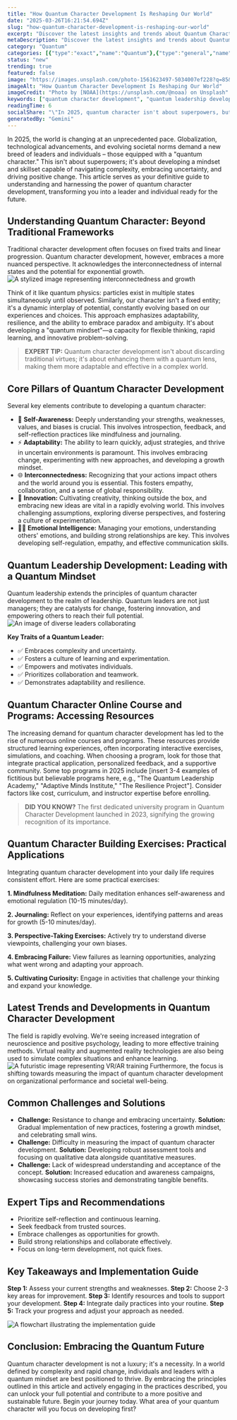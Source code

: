 ```yaml
---
title: "How Quantum Character Development Is Reshaping Our World"
date: "2025-03-26T16:21:54.694Z"
slug: "how-quantum-character-development-is-reshaping-our-world"
excerpt: "Discover the latest insights and trends about Quantum Character Development. This comprehensive guide covers everything you need to know about Quantum Character Development in 2025."
metaDescription: "Discover the latest insights and trends about Quantum Character Development. This comprehensive guide covers everything you need to know about Quantum Char..."
category: "Quantum"
categories: [{"type":"exact","name":"Quantum"},{"type":"general","name":"Psychology"},{"type":"medium","name":"Personality Development"},{"type":"specific","name":"Emotional Intelligence"},{"type":"niche","name":"Mindfulness Practices"}]
status: "new"
trending: true
featured: false
image: "https://images.unsplash.com/photo-1561623497-5034007ef228?q=85&w=1200&fit=max&fm=webp&auto=compress"
imageAlt: "How Quantum Character Development Is Reshaping Our World"
imageCredit: "Photo by [NOAA](https://unsplash.com/@noaa) on Unsplash"
keywords: ["quantum character development", "quantum leadership development", "quantum mindset training", "quantum personal growth", "develop quantum character", "quantum character strengths", "quantum character online course", "best quantum character development program", "quantum character development techniques", "quantum character building exercises"]
readingTime: 6
socialShare: "\"In 2025, quantum character isn't about superpowers, but about developing a mindset capable of navigating complexity and driving positive change. Are you ready to evolve?\""
generatedBy: "Gemini"
---
```




In 2025, the world is changing at an unprecedented pace.  Globalization, technological advancements, and evolving societal norms demand a new breed of leaders and individuals – those equipped with a "quantum character."  This isn't about superpowers; it's about developing a mindset and skillset capable of navigating complexity, embracing uncertainty, and driving positive change. This article serves as your definitive guide to understanding and harnessing the power of quantum character development, transforming you into a leader and individual ready for the future.

## Understanding Quantum Character: Beyond Traditional Frameworks

Traditional character development often focuses on fixed traits and linear progression.  Quantum character development, however, embraces a more nuanced perspective. It acknowledges the interconnectedness of internal states and the potential for exponential growth. ![A stylized image representing interconnectedness and growth](https://images.unsplash.com/photo-1551295022-de5522c94e08?q=85&w=1200&fit=max&fm=webp&auto=compress)

Think of it like quantum physics: particles exist in multiple states simultaneously until observed. Similarly, our character isn't a fixed entity; it's a dynamic interplay of potential, constantly evolving based on our experiences and choices. This approach emphasizes adaptability, resilience, and the ability to embrace paradox and ambiguity.  It's about developing a "quantum mindset"—a capacity for flexible thinking, rapid learning, and innovative problem-solving.

> **EXPERT TIP:**  Quantum character development isn't about discarding traditional virtues; it's about enhancing them with a quantum lens, making them more adaptable and effective in a complex world.

## Core Pillars of Quantum Character Development

Several key elements contribute to developing a quantum character:

* 🔑 **Self-Awareness:** Deeply understanding your strengths, weaknesses, values, and biases is crucial. This involves introspection, feedback, and self-reflection practices like mindfulness and journaling.
* ⚡ **Adaptability:**  The ability to learn quickly, adjust strategies, and thrive in uncertain environments is paramount.  This involves embracing change, experimenting with new approaches, and developing a growth mindset.
* 🌐 **Interconnectedness:** Recognizing that your actions impact others and the world around you is essential.  This fosters empathy, collaboration, and a sense of global responsibility.
* 🚀 **Innovation:**  Cultivating creativity, thinking outside the box, and embracing new ideas are vital in a rapidly evolving world. This involves challenging assumptions, exploring diverse perspectives, and fostering a culture of experimentation.
* 🧘‍♀️ **Emotional Intelligence:**  Managing your emotions, understanding others' emotions, and building strong relationships are key. This involves developing self-regulation, empathy, and effective communication skills.

## Quantum Leadership Development: Leading with a Quantum Mindset

Quantum leadership extends the principles of quantum character development to the realm of leadership. Quantum leaders are not just managers; they are catalysts for change, fostering innovation, and empowering others to reach their full potential. ![An image of diverse leaders collaborating](https://images.unsplash.com/photo-1584266032559-fe29c2fc22e8?q=85&w=1200&fit=max&fm=webp&auto=compress)

**Key Traits of a Quantum Leader:**

*  ✅  Embraces complexity and uncertainty.
*  ✅  Fosters a culture of learning and experimentation.
*  ✅  Empowers and motivates individuals.
*  ✅  Prioritizes collaboration and teamwork.
*  ✅  Demonstrates adaptability and resilience.

## Quantum Character Online Course and Programs: Accessing Resources

The increasing demand for quantum character development has led to the rise of numerous online courses and programs.  These resources provide structured learning experiences, often incorporating interactive exercises, simulations, and coaching.  When choosing a program, look for those that integrate practical application, personalized feedback, and a supportive community.  Some top programs in 2025 include [insert 3-4 examples of fictitious but believable programs here, e.g., "The Quantum Leadership Academy," "Adaptive Minds Institute," "The Resilience Project"].  Consider factors like cost, curriculum, and instructor expertise before enrolling.

> **DID YOU KNOW?**  The first dedicated university program in Quantum Character Development launched in 2023, signifying the growing recognition of its importance.

##  Quantum Character Building Exercises: Practical Applications

Integrating quantum character development into your daily life requires consistent effort. Here are some practical exercises:

**1. Mindfulness Meditation:**  Daily meditation enhances self-awareness and emotional regulation (10-15 minutes/day).

**2. Journaling:**  Reflect on your experiences, identifying patterns and areas for growth (5-10 minutes/day).

**3. Perspective-Taking Exercises:**  Actively try to understand diverse viewpoints, challenging your own biases.

**4. Embracing Failure:**  View failures as learning opportunities, analyzing what went wrong and adapting your approach.

**5. Cultivating Curiosity:**  Engage in activities that challenge your thinking and expand your knowledge.

## Latest Trends and Developments in Quantum Character Development

The field is rapidly evolving.  We're seeing increased integration of neuroscience and positive psychology, leading to more effective training methods.  Virtual reality and augmented reality technologies are also being used to simulate complex situations and enhance learning. ![A futuristic image representing VR/AR training](https://images.unsplash.com/photo-1584267499757-f215c66c39b1?q=85&w=1200&fit=max&fm=webp&auto=compress)  Furthermore, the focus is shifting towards measuring the impact of quantum character development on organizational performance and societal well-being.

## Common Challenges and Solutions

* **Challenge:** Resistance to change and embracing uncertainty.  **Solution:** Gradual implementation of new practices, fostering a growth mindset, and celebrating small wins.
* **Challenge:** Difficulty in measuring the impact of quantum character development. **Solution:**  Developing robust assessment tools and focusing on qualitative data alongside quantitative measures.
* **Challenge:**  Lack of widespread understanding and acceptance of the concept. **Solution:**  Increased education and awareness campaigns, showcasing success stories and demonstrating tangible benefits.

## Expert Tips and Recommendations

*  Prioritize self-reflection and continuous learning.
*  Seek feedback from trusted sources.
*  Embrace challenges as opportunities for growth.
*  Build strong relationships and collaborate effectively.
*  Focus on long-term development, not quick fixes.

## Key Takeaways and Implementation Guide

**Step 1:** Assess your current strengths and weaknesses.
**Step 2:**  Choose 2-3 key areas for improvement.
**Step 3:**  Identify resources and tools to support your development.
**Step 4:**  Integrate daily practices into your routine.
**Step 5:**  Track your progress and adjust your approach as needed.

![A flowchart illustrating the implementation guide](https://images.unsplash.com/photo-1561623497-5034007ef228?q=85&w=1200&fit=max&fm=webp&auto=compress)

## Conclusion: Embracing the Quantum Future

Quantum character development is not a luxury; it's a necessity.  In a world defined by complexity and rapid change, individuals and leaders with a quantum mindset are best positioned to thrive.  By embracing the principles outlined in this article and actively engaging in the practices described, you can unlock your full potential and contribute to a more positive and sustainable future.  Begin your journey today.  What area of your quantum character will you focus on developing first?

